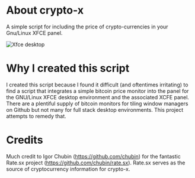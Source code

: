 # About crypto-x
A simple script for including the price of crypto-currencies in your Gnu/Linux XFCE panel.

![Xfce desktop](https://imgur.com/gzkI8YP.png)

# Why I created this script
I created this script because I found it difficult (and oftentimes irritating) to find a script that integrates a simple bitcoin price monitor into the panel for the GNU/Linux XFCE desktop environment and the associated XCFE panel. There are a plentiful supply of bitcoin monitors for tiling window managers on Github but not many for full stack desktop environments. This project attempts to remedy that.

# Credits
Much credit to Igor Chubin (https://github.com/chubin) for the fantastic Rate.sx project (https://github.com/chubin/rate.sx). Rate.sx serves as the source of cryptocurrency information for crypto-x.
